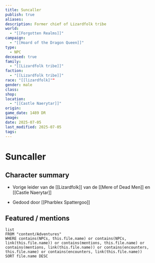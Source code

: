 ```yaml
---
title: Suncaller
publish: true
aliases:
description: Former chief of Lizardfolk tribe
world:
  - "[[Forgotten Realms]]"
campaign:
  - "[[Hoard of the Dragon Queen]]"
type:
  - NPC
deceased: true
family:
  - "[[Lizardfolk tribe]]"
faction:
  - "[[Lizardfolk tribe]]"
race: "[[lizardfolk]""
gender: male
class: 
shop: 
location:
  - "[[Castle Naerytar]]"
origin: 
game_date: 1489 DR
image: 
date: 2025-07-05
last_modified: 2025-07-05
tags: 
---
```

# Suncaller

## Character summary
* Vorige leider van de [[Lizardfolk]] van de [[Mere of Dead Men]] en [[Castle Naerytar]]
- Gedood door [[Pharblex Spattergoo]]
## Featured / mentions
```dataview
list
FROM "content/Adventures"
WHERE contains(NPCs, this.file.name) or contains(NPCs, link(this.file.name)) or contains(mentions, this.file.name) or contains(mentions, link(this.file.name)) or contains(encounters, this.file.name) or contains(encounters, link(this.file.name))
SORT file.name DESC
```

